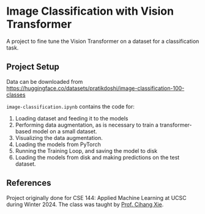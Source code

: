 # Image Classification with Vision Transformer
A project to fine tune the Vision Transformer on a dataset for a classification task.

## Project Setup

Data can be downloaded from https://huggingface.co/datasets/pratikdoshi/image-classification-100-classes

```image-classification.ipynb``` contains the code for:
1. Loading dataset and feeding it to the models
2. Performing data augmentation, as is necessary to train a transformer-based model on a small dataset.
3. Visualizing the data augmentation.
3. Loading the models from PyTorch 
4. Running the Training Loop, and saving the model to disk
5. Loading the models from disk and making predictions on the test dataset.


## References

Project originally done for CSE 144: Applied Machine Learning at UCSC during Winter 2024.
The class was taught by [Prof. Cihang Xie](https://cihangxie.github.io/).

